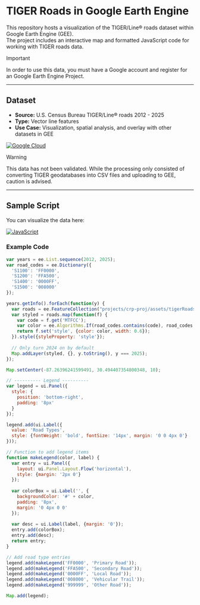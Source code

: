 # TIGER Roads in Google Earth Engine

This repository hosts a visualization of the TIGER/Line® roads dataset within Google Earth Engine (GEE).  
The project includes an interactive map and formatted JavaScript code for working with TIGER roads data.  

> [!IMPORTANT]
> In order to use this data, you must have a Google account and register for an Google Earth Engine Project.
---

## Dataset

- **Source:** U.S. Census Bureau TIGER/Line® roads 2012 - 2025  
- **Type:** Vector line features  
- **Use Case:** Visualization, spatial analysis, and overlay with other datasets in GEE

[![Google Cloud](https://img.shields.io/badge/GEE%20Interactive_App-%234285F4.svg?logo=google-cloud&logoColor=white)](https://ee-weidignc.projects.earthengine.app/view/tiger-roads)


> [!WARNING]
> This data has not been validated. While the processing only consisted of converting TIGER geodatabases into CSV files and uploading to GEE, caution is advised.

---

## Sample Script
You can visualize the data here:

[![JavaScript](https://img.shields.io/badge/GEE_JavaScript_Script-F7DF1E?logo=javascript&logoColor=000)](https://code.earthengine.google.com/680ce3bd9df770c345f8f0d69a643d3a)

### Example Code
``` javascript
var years = ee.List.sequence(2012, 2025);
var road_codes = ee.Dictionary({
  'S1100': 'FF0000',
  'S1200': 'FFA500',
  'S1400': '0000FF',
  'S1500': '008000'
});

years.getInfo().forEach(function(y) {
  var roads = ee.FeatureCollection("projects/crp-proj/assets/tigerRoads/roads" + y);
  var styled = roads.map(function(f) {
    var code = f.get('MTFCC');
    var color = ee.Algorithms.If(road_codes.contains(code), road_codes.get(code), '999999');
    return f.set('style', {color: color, width: 0.6});
  }).style({styleProperty: 'style'});
  
  // Only turn 2024 on by default
  Map.addLayer(styled, {}, y.toString(), y === 2025);
});

Map.setCenter(-87.26396241599491, 30.494407354800348, 10);

// ---------- Legend ----------
var legend = ui.Panel({
  style: {
    position: 'bottom-right',
    padding: '8px'
  }
});

legend.add(ui.Label({
  value: 'Road Types',
  style: {fontWeight: 'bold', fontSize: '14px', margin: '0 0 4px 0'}
}));

// Function to add legend items
function makeLegend(color, label) {
  var entry = ui.Panel({
    layout: ui.Panel.Layout.Flow('horizontal'),
    style: {margin: '2px 0'}
  });
  
  var colorBox = ui.Label('', {
    backgroundColor: '#' + color,
    padding: '8px',
    margin: '0 4px 0 0'
  });
  
  var desc = ui.Label(label, {margin: '0'});
  entry.add(colorBox);
  entry.add(desc);
  return entry;
}

// Add road type entries
legend.add(makeLegend('FF0000', 'Primary Road'));
legend.add(makeLegend('FFA500', 'Secondary Road'));
legend.add(makeLegend('0000FF', 'Local Road'));
legend.add(makeLegend('008000', 'Vehicular Trail'));
legend.add(makeLegend('999999', 'Other Road'));

Map.add(legend);
```

